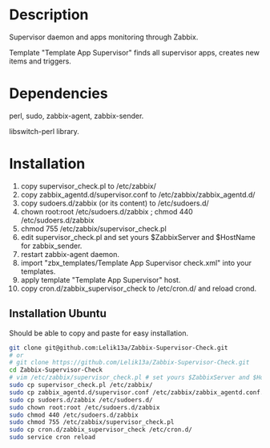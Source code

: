 # Description
Supervisor daemon and apps monitoring through Zabbix.

Template "Template App Supervisor" finds all supervisor apps, creates new items and triggers.

# Dependencies
perl, sudo, zabbix-agent, zabbix-sender.

libswitch-perl library.

Installation
============
1. copy supervisor_check.pl to /etc/zabbix/
2. copy zabbix_agentd.d/supervisor.conf to /etc/zabbix/zabbix_agentd.d/
3. copy sudoers.d/zabbix (or its content) to /etc/sudoers.d/ 
4. chown root:root /etc/sudoers.d/zabbix ; chmod 440 /etc/sudoers.d/zabbix
5. chmod 755 /etc/zabbix/supervisor_check.pl
6. edit supervisor_check.pl and set yours $ZabbixServer and $HostName for zabbix_sender.
7. restart zabbix-agent daemon.
8. import "zbx_templates/Template App Supervisor check.xml" into your templates.
9. apply template "Template App Supervisor" host.
10. copy cron.d/zabbix_supervisor_check to /etc/cron.d/ and reload crond.

Installation Ubuntu
-------------------

Should be able to copy and paste for easy installation.

```sh
git clone git@github.com:Lelik13a/Zabbix-Supervisor-Check.git
# or
# git clone https://github.com/Lelik13a/Zabbix-Supervisor-Check.git
cd Zabbix-Supervisor-Check
# vim /etc/zabbix/supervisor_check.pl # set yours $ZabbixServer and $HostName for zabbix_sender.
sudo cp supervisor_check.pl /etc/zabbix/
sudo cp zabbix_agentd.d/supervisor.conf /etc/zabbix/zabbix_agentd.conf.d/
sudo cp sudoers.d/zabbix /etc/sudoers.d/
sudo chown root:root /etc/sudoers.d/zabbix
sudo chmod 440 /etc/sudoers.d/zabbix
sudo chmod 755 /etc/zabbix/supervisor_check.pl
sudo cp cron.d/zabbix_supervisor_check /etc/cron.d/
sudo service cron reload

```
